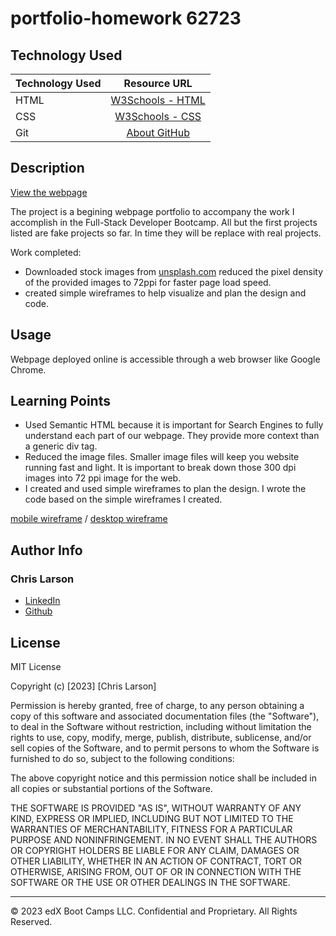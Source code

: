 # portfolio-homework 62723

## Technology Used 

| Technology Used         | Resource URL           | 
| ------------- |:-------------:| 
| HTML    | [W3Schools - HTML](https://www.w3schools.com/html/html_intro.asp) | 
| CSS     | [W3Schools - CSS](https://www.w3schools.com/css/css_intro.asp)      |   
| Git       | [About GitHub](https://git-scm.com/about)     |    

## Description 

[View the webpage](https://chlarson74.github.io/homework-62723)

The project is a begining webpage portfolio to accompany the work I accomplish in the Full-Stack Developer Bootcamp. All but the first projects listed are fake projects so far. In time they will be replace with real projects. 

Work completed:
- Downloaded stock images from [unsplash.com](https://unsplash.com) reduced the pixel density of the provided images to 72ppi for faster page load speed.
- created simple wireframes to help visualize and plan the design and code.


## Usage 

Webpage deployed online is accessible through a web browser like Google Chrome.


## Learning Points 

- Used Semantic HTML because it is important for Search Engines to fully understand each part of our webpage. They provide more context than a generic div tag.
- Reduced the image files. Smaller image files will keep you website running fast and light. It is important to break down those 300 dpi images into 72 ppi image for the web.
- I created and used simple wireframes to plan the design. I wrote the code based on the simple wireframes I created.

[mobile wireframe](./images/m-wireframe.jpg) / [desktop wireframe](./images/d-wireframe.jpg)

## Author Info


### Chris Larson


* [LinkedIn](https://www.linkedin.com/in/christian-larson-6208a43b/)
* [Github](https://github.com/chlarson74)


## License
MIT License

Copyright (c) [2023] [Chris Larson]

Permission is hereby granted, free of charge, to any person obtaining a copy
of this software and associated documentation files (the "Software"), to deal
in the Software without restriction, including without limitation the rights
to use, copy, modify, merge, publish, distribute, sublicense, and/or sell
copies of the Software, and to permit persons to whom the Software is
furnished to do so, subject to the following conditions:

The above copyright notice and this permission notice shall be included in all
copies or substantial portions of the Software.

THE SOFTWARE IS PROVIDED "AS IS", WITHOUT WARRANTY OF ANY KIND, EXPRESS OR
IMPLIED, INCLUDING BUT NOT LIMITED TO THE WARRANTIES OF MERCHANTABILITY,
FITNESS FOR A PARTICULAR PURPOSE AND NONINFRINGEMENT. IN NO EVENT SHALL THE
AUTHORS OR COPYRIGHT HOLDERS BE LIABLE FOR ANY CLAIM, DAMAGES OR OTHER
LIABILITY, WHETHER IN AN ACTION OF CONTRACT, TORT OR OTHERWISE, ARISING FROM,
OUT OF OR IN CONNECTION WITH THE SOFTWARE OR THE USE OR OTHER DEALINGS IN THE
SOFTWARE.

---

© 2023 edX Boot Camps LLC. Confidential and Proprietary. All Rights Reserved.